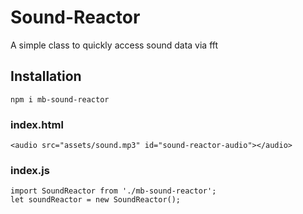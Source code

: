 # Sound-Reactor
A simple class to quickly access sound data via fft

## Installation

```
npm i mb-sound-reactor
```

### index.html
```
<audio src="assets/sound.mp3" id="sound-reactor-audio"></audio>

```

### index.js
```
import SoundReactor from './mb-sound-reactor';
let soundReactor = new SoundReactor();
```
